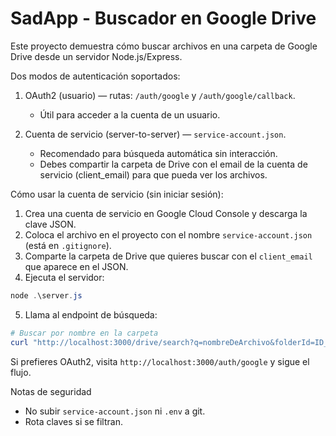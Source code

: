 # SadApp - Buscador en Google Drive

Este proyecto demuestra cómo buscar archivos en una carpeta de Google Drive desde un servidor Node.js/Express.

Dos modos de autenticación soportados:

1. OAuth2 (usuario) — rutas: `/auth/google` y `/auth/google/callback`.
   - Útil para acceder a la cuenta de un usuario.

2. Cuenta de servicio (server-to-server) — `service-account.json`.
   - Recomendado para búsqueda automática sin interacción.
   - Debes compartir la carpeta de Drive con el email de la cuenta de servicio (client_email) para que pueda ver los archivos.

Cómo usar la cuenta de servicio (sin iniciar sesión):

1. Crea una cuenta de servicio en Google Cloud Console y descarga la clave JSON.
2. Coloca el archivo en el proyecto con el nombre `service-account.json` (está en `.gitignore`).
3. Comparte la carpeta de Drive que quieres buscar con el `client_email` que aparece en el JSON.
4. Ejecuta el servidor:

```powershell
node .\server.js
```

5. Llama al endpoint de búsqueda:

```powershell
# Buscar por nombre en la carpeta
curl "http://localhost:3000/drive/search?q=nombreDeArchivo&folderId=ID_DE_LA_CARPETA"
```

Si prefieres OAuth2, visita `http://localhost:3000/auth/google` y sigue el flujo.

Notas de seguridad
- No subir `service-account.json` ni `.env` a git.
- Rota claves si se filtran.

